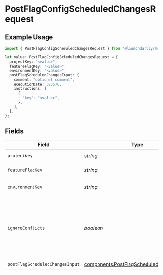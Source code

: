 # PostFlagConfigScheduledChangesRequest

## Example Usage

```typescript
import { PostFlagConfigScheduledChangesRequest } from "@launchdarkly/mcp-server/models/operations";

let value: PostFlagConfigScheduledChangesRequest = {
  projectKey: "<value>",
  featureFlagKey: "<value>",
  environmentKey: "<value>",
  postFlagScheduledChangesInput: {
    comment: "optional comment",
    executionDate: 383576,
    instructions: [
      {
        "key": "<value>",
      },
    ],
  },
};
```

## Fields

| Field                                                                                                          | Type                                                                                                           | Required                                                                                                       | Description                                                                                                    |
| -------------------------------------------------------------------------------------------------------------- | -------------------------------------------------------------------------------------------------------------- | -------------------------------------------------------------------------------------------------------------- | -------------------------------------------------------------------------------------------------------------- |
| `projectKey`                                                                                                   | *string*                                                                                                       | :heavy_check_mark:                                                                                             | The project key                                                                                                |
| `featureFlagKey`                                                                                               | *string*                                                                                                       | :heavy_check_mark:                                                                                             | The feature flag key                                                                                           |
| `environmentKey`                                                                                               | *string*                                                                                                       | :heavy_check_mark:                                                                                             | The environment key                                                                                            |
| `ignoreConflicts`                                                                                              | *boolean*                                                                                                      | :heavy_minus_sign:                                                                                             | Whether to succeed (`true`) or fail (`false`) when these instructions conflict with existing scheduled changes |
| `postFlagScheduledChangesInput`                                                                                | [components.PostFlagScheduledChangesInput](../../models/components/postflagscheduledchangesinput.md)           | :heavy_check_mark:                                                                                             | N/A                                                                                                            |